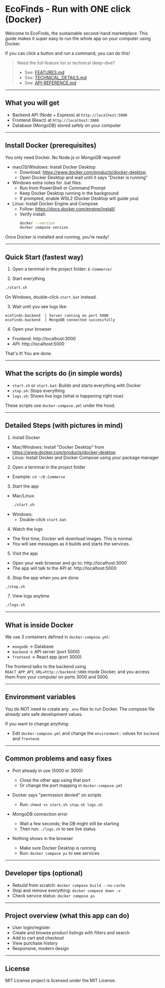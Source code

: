 # EcoFinds - Run with ONE click (Docker)

Welcome to EcoFinds, the sustainable second-hand marketplace. This guide makes it super easy to run the whole app on your computer using Docker.

If you can click a button and run a command, you can do this!

> Need the full feature list or technical deep-dive?
> - See: [FEATURES.md](./FEATURES.md)
> - See: [TECHNICAL_DETAILS.md](./TECHNICAL_DETAILS.md)
> - See: [API-REFERENCE.md](./API-REFERENCE.md)

---

## What you will get
- Backend API (Node + Express) at `http://localhost:5000`
- Frontend (React) at `http://localhost:3000`
- Database (MongoDB) stored safely on your computer

---

## Install Docker (prerequisites)

You only need Docker. No Node.js or MongoDB required!

- macOS/Windows: Install Docker Desktop
  - Download: https://www.docker.com/products/docker-desktop
  - Open Docker Desktop and wait until it says "Docker is running"
- Windows extra notes for .bat files:
  - Run from PowerShell or Command Prompt
  - Keep Docker Desktop running in the background
  - If prompted, enable WSL2 (Docker Desktop will guide you)
- Linux: Install Docker Engine and Compose
  - Follow: https://docs.docker.com/engine/install/
  - Verify install:
    ```bash
    docker --version
    docker compose version
    ```

Once Docker is installed and running, you’re ready!

---

## Quick Start (fastest way)

1) Open a terminal in the project folder: `E-Commerce/`

2) Start everything

```bash
./start.sh
```

On Windows, double-click `start.bat` instead.

3) Wait until you see logs like:

```
ecofinds-backend  | Server running on port 5000
ecofinds-backend  | MongoDB connected successfully
```

4) Open your browser
- Frontend: http://localhost:3000
- API: http://localhost:5000

That's it! You are done.

---

## What the scripts do (in simple words)
- `start.sh` or `start.bat`: Builds and starts everything with Docker
- `stop.sh`: Stops everything
- `logs.sh`: Shows live logs (what is happening right now)

These scripts use `docker-compose.yml` under the hood.

---

## Detailed Steps (with pictures in mind)

1) Install Docker
- Mac/Windows: Install "Docker Desktop" from https://www.docker.com/products/docker-desktop
- Linux: Install Docker and Docker Compose using your package manager

2) Open a terminal in the project folder
- Example: `cd ~/E-Commerce`

3) Start the app
- Mac/Linux:
  ```bash
  ./start.sh
  ```
- Windows:
  - Double-click `start.bat`

4) Watch the logs
- The first time, Docker will download images. This is normal.
- You will see messages as it builds and starts the services.

5) Visit the app
- Open your web browser and go to: http://localhost:3000
- The app will talk to the API at: http://localhost:5000

6) Stop the app when you are done
```bash
./stop.sh
```

7) View logs anytime
```bash
./logs.sh
```

---

## What is inside Docker
We use 3 containers defined in `docker-compose.yml`:
- `mongodb`  → Database
- `backend`  → API server (port 5000)
- `frontend` → React app (port 3000)

The frontend talks to the backend using `REACT_APP_API_URL=http://backend:5000` inside Docker, and you access them from your computer on ports 3000 and 5000.

---

## Environment variables
You do NOT need to create any `.env` files to run Docker. The compose file already sets safe development values.

If you want to change anything:
- Edit `docker-compose.yml` and change the `environment:` values for `backend` and `frontend`.

---

## Common problems and easy fixes

- Port already in use (5000 or 3000)
  - Close the other app using that port
  - Or change the port mapping in `docker-compose.yml`

- Docker says "permission denied" on scripts
  - Run: `chmod +x start.sh stop.sh logs.sh`

- MongoDB connection error
  - Wait a few seconds; the DB might still be starting
  - Then run: `./logs.sh` to see live status

- Nothing shows in the browser
  - Make sure Docker Desktop is running
  - Run: `docker compose ps` to see services

---

## Developer tips (optional)
- Rebuild from scratch: `docker compose build --no-cache`
- Stop and remove everything: `docker compose down -v`
- Check service status: `docker compose ps`

---

## Project overview (what this app can do)
- User login/register
- Create and browse product listings with filters and search
- Add to cart and checkout
- View purchase history
- Responsive, modern design

---

## License
MIT License
 project is licensed under the MIT License.
